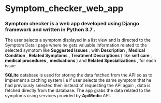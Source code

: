 # Symptom_checker_web_app
### Symptom checker is a web app developed using Django framework and written in Python 3.7 .

The user selects a symptom displayed in a list view and is directed to the Symptom Detail page where he gets 
valuable information related to the selected symptom like **Suggested Issues** ; with **Description** , **Medical Condition** , **Related Symptoms** , **Treatment Descriptions** ( like **self care** , **medical procedures** , **medications** ) and **Related Specializations** , for each issue. 

**SQLite** database is used for storing the data fetched from the API so as to implement a caching system i.e if user selects the 
same symptom that he had previously selected then instead of requesting the API again , data is fetched directly from the database.
The app grabs the data related to the symptoms  using services provided by **ApiMedic** API.



